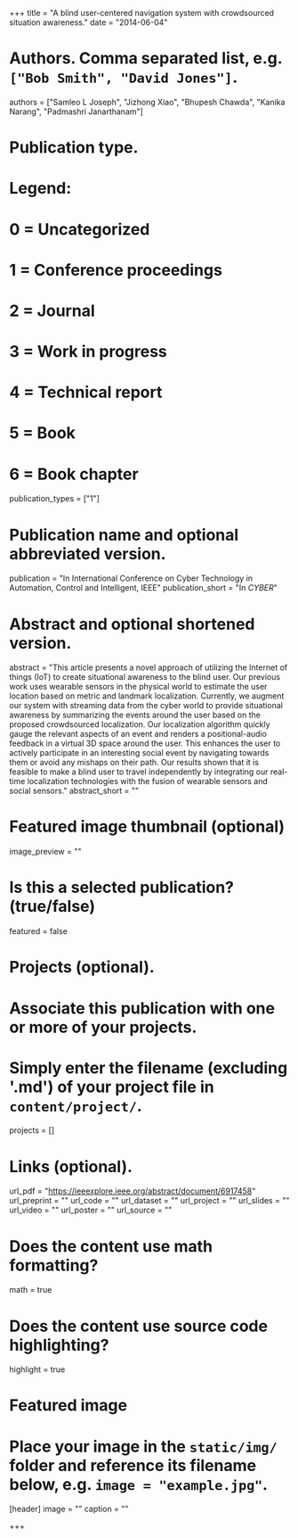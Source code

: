 +++
title = "A blind user-centered navigation system with crowdsourced situation awareness."
date = "2014-06-04"

# Authors. Comma separated list, e.g. `["Bob Smith", "David Jones"]`.
authors = ["Samleo L Joseph", "Jizhong Xiao", "Bhupesh Chawda", "Kanika Narang",  "Padmashri Janarthanam"]

# Publication type.
# Legend:
# 0 = Uncategorized
# 1 = Conference proceedings
# 2 = Journal
# 3 = Work in progress
# 4 = Technical report
# 5 = Book
# 6 = Book chapter
publication_types = ["1"]

# Publication name and optional abbreviated version.
publication = "In International Conference on Cyber Technology in Automation, Control and Intelligent, IEEE"
publication_short = "In *CYBER*"

# Abstract and optional shortened version.
abstract = "This article presents a novel approach of utilizing the Internet of things (IoT) to create situational awareness to the blind user. Our previous work uses wearable sensors in the physical world to estimate the user location based on metric and landmark localization. Currently, we augment our system with streaming data from the cyber world to provide situational awareness by summarizing the events around the user based on the proposed crowdsourced localization. Our localization algorithm quickly gauge the relevant aspects of an event and renders a positional-audio feedback in a virtual 3D space around the user. This enhances the user to actively participate in an interesting social event by navigating towards them or avoid any mishaps on their path. Our results shown that it is feasible to make a blind user to travel independently by integrating our real-time localization technologies with the fusion of wearable sensors and social sensors."
abstract_short = ""

# Featured image thumbnail (optional)
image_preview = ""

# Is this a selected publication? (true/false)
featured = false

# Projects (optional).
#   Associate this publication with one or more of your projects.
#   Simply enter the filename (excluding '.md') of your project file in `content/project/`.
projects = []

# Links (optional).
url_pdf = "https://ieeexplore.ieee.org/abstract/document/6917458"
url_preprint = ""
url_code = ""
url_dataset = ""
url_project = ""
url_slides = ""
url_video = ""
url_poster = ""
url_source = ""

# Does the content use math formatting?
math = true

# Does the content use source code highlighting?
highlight = true

# Featured image
# Place your image in the `static/img/` folder and reference its filename below, e.g. `image = "example.jpg"`.
[header]
image = ""
caption = ""

+++
